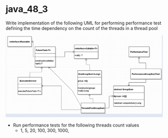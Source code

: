 # java_48_3
Write implementation of the following UML for performing performance test defining the time dependency on the count of the threads in a thread pool

![image](https://github.com/alexshtilman/java_48_3/blob/main/img.png?raw=true)

- Run performance tests for the following threads count values
   - 1, 5, 20, 100, 300, 1000, <number of the groups>
